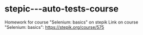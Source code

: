# stepic---auto-tests-course
Homework for course "Selenium: basics" on stepik
Link on course "Selenium: basics": https://stepik.org/course/575
